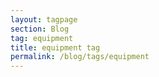 ```yaml
---
layout: tagpage
section: Blog
tag: equipment
title: equipment tag
permalink: /blog/tags/equipment
---
```

